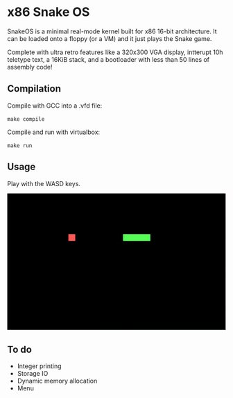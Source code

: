 # x86 Snake OS

SnakeOS is a minimal real-mode kernel built for x86 16-bit architecture. It can be loaded onto a floppy (or a VM) and it just plays the Snake game.

Complete with ultra retro features like a 320x300 VGA display, intterupt 10h teletype text, a 16KiB stack, and a bootloader with less than 50 lines of assembly code!

## Compilation
Compile with GCC into a .vfd file:
```
make compile
```
Compile and run with virtualbox:
```
make run
```

## Usage
Play with the WASD keys.

![Snake GIF](demo.gif)

## To do
* Integer printing
* Storage IO
* Dynamic memory allocation
* Menu
